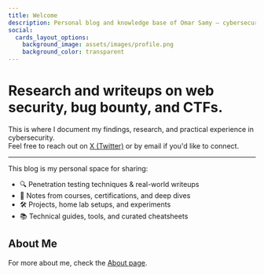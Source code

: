 ```yaml
---
title: Welcome
description: Personal blog and knowledge base of Omar Samy — cybersecurity enthusiast and penetration tester. Sharing research, writeups, and notes on application security.
social:
  cards_layout_options:
    background_image: assets/images/profile.png
    background_color: transparent
---
```


# Research and writeups on web security, bug bounty, and CTFs.

This is where I document my findings, research, and practical experience in cybersecurity.  
Feel free to reach out on [X (Twitter)](https://twitter.com/00xmora) or by email if you'd like to connect.

---

This blog is my personal space for sharing:

- 🔍 Penetration testing techniques & real-world writeups  
- 🧠 Notes from courses, certifications, and deep dives  
- 🛠️ Projects, home lab setups, and experiments  
- 📚 Technical guides, tools, and curated cheatsheets

## About Me

For more about me, check the [About page](about).
